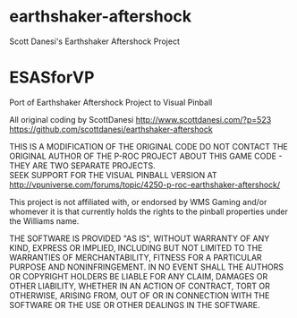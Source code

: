 earthshaker-aftershock
======================

Scott Danesi's Earthshaker Aftershock Project

# ESASforVP
Port of Earthshaker Aftershock Project to Visual Pinball

All original coding by ScottDanesi
http://www.scottdanesi.com/?p=523
https://github.com/scottdanesi/earthshaker-aftershock

THIS IS A MODIFICATION OF THE ORIGINAL CODE
DO NOT CONTACT THE ORIGINAL AUTHOR OF THE P-ROC PROJECT ABOUT THIS GAME CODE - THEY ARE TWO SEPARATE PROJECTS.  
SEEK SUPPORT FOR THE VISUAL PINBALL VERSION AT http://vpuniverse.com/forums/topic/4250-p-roc-earthshaker-aftershock/

This project is not affiliated with, or endorsed by WMS Gaming and/or whomever it is that currently holds the rights 
to the pinball properties under the Williams name.

THE SOFTWARE IS PROVIDED "AS IS", WITHOUT WARRANTY OF ANY KIND, EXPRESS OR IMPLIED, INCLUDING BUT NOT LIMITED TO THE 
WARRANTIES OF MERCHANTABILITY, FITNESS FOR A PARTICULAR PURPOSE AND NONINFRINGEMENT. IN NO EVENT SHALL THE AUTHORS OR 
COPYRIGHT HOLDERS BE LIABLE FOR ANY CLAIM, DAMAGES OR OTHER LIABILITY, WHETHER IN AN ACTION OF CONTRACT, TORT OR 
OTHERWISE, ARISING FROM, OUT OF OR IN CONNECTION WITH THE SOFTWARE OR THE USE OR OTHER DEALINGS IN THE SOFTWARE.


